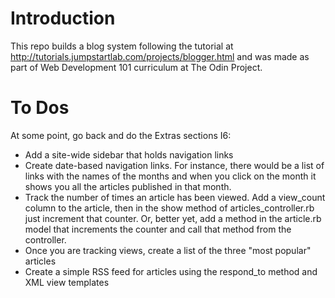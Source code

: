# Introduction

This repo builds a blog system following the tutorial at http://tutorials.jumpstartlab.com/projects/blogger.html
and was made as part of Web Development 101 curriculum at The Odin Project.

# To Dos
At some point, go back and do the Extras sections I6:
* Add a site-wide sidebar that holds navigation links
* Create date-based navigation links. For instance, there would be a list of links with the names of the months and when you click on the month it shows you all the articles published in that month.
* Track the number of times an article has been viewed. Add a view_count column to the article, then in the show method of articles_controller.rb just increment that counter. Or, better yet, add a method in the article.rb model that increments the counter and call that method from the controller.
* Once you are tracking views, create a list of the three "most popular" articles
* Create a simple RSS feed for articles using the respond_to method and XML view templates

